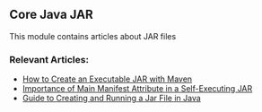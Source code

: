 ## Core Java JAR

This module contains articles about JAR files

### Relevant Articles: 

- [How to Create an Executable JAR with Maven](http://www.baeldung.com/executable-jar-with-maven)
- [Importance of Main Manifest Attribute in a Self-Executing JAR](http://www.baeldung.com/java-jar-executable-manifest-main-class)
- [Guide to Creating and Running a Jar File in Java](https://www.baeldung.com/java-create-jar)
